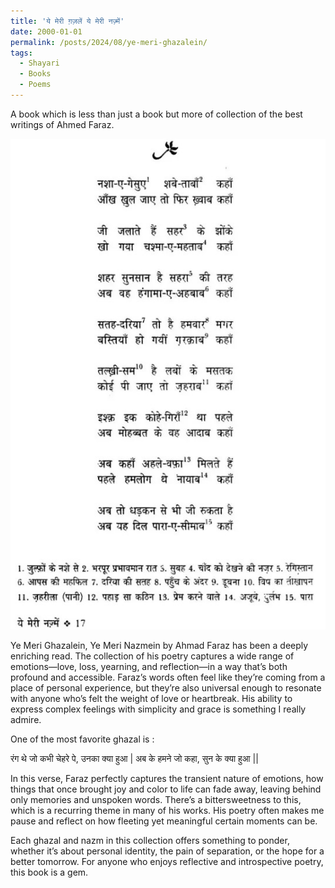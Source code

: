 ```yaml
---
title: 'ये मेरी ग़ज़लें ये मेरी नज़्में'
date: 2000-01-01
permalink: /posts/2024/08/ye-meri-ghazalein/
tags:
  - Shayari
  - Books
  - Poems
---
```


A book which is less than just a book but more of collection of the best writings of Ahmed Faraz. 

<img src='/images/ye-meri-ghazalein.jpg'>


Ye Meri Ghazalein, Ye Meri Nazmein by Ahmad Faraz has been a deeply enriching read. The collection of his poetry captures a wide range of emotions—love, loss, yearning, and reflection—in a way that’s both profound and accessible. Faraz’s words often feel like they’re coming from a place of personal experience, but they’re also universal enough to resonate with anyone who’s felt the weight of love or heartbreak. His ability to express complex feelings with simplicity and grace is something I really admire.

One of the most favorite ghazal is : 

रंग थे जो कभी चेहरे पे, उनका क्या हुआ |
अब के हमने जो कहा, सुन के क्या हुआ ||

In this verse, Faraz perfectly captures the transient nature of emotions, how things that once brought joy and color to life can fade away, leaving behind only memories and unspoken words. There’s a bittersweetness to this, which is a recurring theme in many of his works. His poetry often makes me pause and reflect on how fleeting yet meaningful certain moments can be.

Each ghazal and nazm in this collection offers something to ponder, whether it’s about personal identity, the pain of separation, or the hope for a better tomorrow. For anyone who enjoys reflective and introspective poetry, this book is a gem.